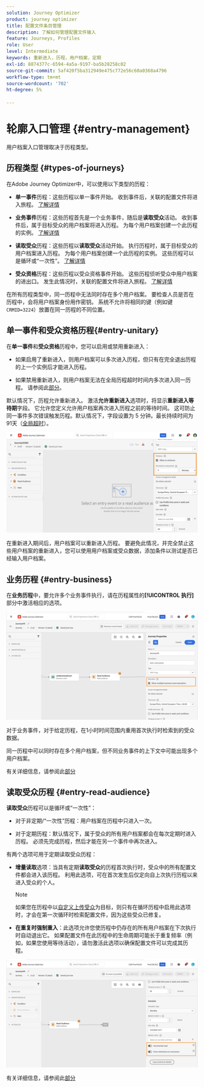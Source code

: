 ```yaml
---
solution: Journey Optimizer
product: journey optimizer
title: 配置文件条目管理
description: 了解如何管理配置文件输入
feature: Journeys, Profiles
role: User
level: Intermediate
keywords: 重新进入，历程，用户档案，定期
exl-id: 8874377c-6594-4a5a-9197-ba5b28258c02
source-git-commit: 5af420f5ba312949e475c772e56c60a0368a4796
workflow-type: tm+mt
source-wordcount: '702'
ht-degree: 5%

---
```



# 轮廓入口管理 {#entry-management}

用户档案入口管理取决于历程类型。

## 历程类型 {#types-of-journeys}

在Adobe Journey Optimizer中，可以使用以下类型的历程：

* **单一事件**&#x200B;历程：这些历程以单一事件开始。 收到事件后，关联的配置文件将进入旅程。 [了解详情](#entry-unitary)

* **业务事件**&#x200B;历程：这些历程首先是一个业务事件，随后是&#x200B;**读取受众**&#x200B;活动。 收到事件后，属于目标受众的用户档案将进入历程。 为每个用户档案创建一个此历程的实例。 [了解详情](#entry-business)

* **读取受众**&#x200B;历程：这些历程以&#x200B;**读取受众**&#x200B;活动开始。 执行历程时，属于目标受众的用户档案进入历程。 为每个用户档案创建一个此历程的实例。 这些历程可以是循环或“一次性”。 [了解详情](#entry-read-audience)

* **受众资格**&#x200B;历程：这些历程以受众资格事件开始。 这些历程侦听受众中用户档案的进出口。 发生此情况时，关联的配置文件将进入旅程。 [了解详情](#entry-unitary)

在所有历程类型中，同一历程中无法同时存在多个用户档案。 要检查人员是否在历程中，会将用户档案身份用作密钥。 系统不允许将相同的键（例如键`CRMID=3224`）放置在同一历程的不同位置。

## 单一事件和受众资格历程{#entry-unitary}

在&#x200B;**单一事件**&#x200B;和&#x200B;**受众资格**&#x200B;历程中，您可以启用或禁用重新进入：

* 如果启用了重新进入，则用户档案可以多次进入历程，但只有在完全退出历程的上一个实例后才能进入历程。

* 如果禁用重新进入，则用户档案无法在全局历程超时时间内多次进入同一历程。 请参阅此[部分](../building-journeys/journey-properties.md#global_timeout)。

默认情况下，历程允许重新进入。 激活&#x200B;**允许重新进入**&#x200B;选项时，将显示&#x200B;**重新进入等待期**&#x200B;字段。 它允许您定义允许用户档案再次进入历程之前的等待时间。 这可防止同一事件多次错误触发历程。默认情况下，字段设置为 5 分钟。最长持续时间为91天（[全局超时](journey-properties.md#global_timeout)）。

<!--
When a journey ends, its status is **[!UICONTROL Closed]**. New individuals can no longer enter the journey. Persons already in the journey automatically exit the journey. 
-->

![](assets/journey-re-entrance.png)

在重新进入期间后，用户档案可以重新进入历程。 要避免此情况，并完全禁止这些用户档案的重新进入，您可以使用用户档案或受众数据，添加条件以测试是否已经输入用户档案。

<!--
Due to the 30-day journey timeout, when journey reentrance is not allowed, we cannot make sure the reentrance blocking will work more than 91 days. Indeed, as we remove all information about persons who entered the journey 91 days after they enter, we cannot know the person entered previously, more than 91 days ago. -->

## 业务历程 {#entry-business}

<!--
Business events follow reentrance rules in the same way as for unitary events. If a journey allows reentrance, the next business event will be processed.
-->

在&#x200B;**业务历程**&#x200B;中，要允许多个业务事件执行，请在历程属性的&#x200B;**[!UICONTROL 执行]**&#x200B;部分中激活相应的选项。

![](assets/business-entry.png)

对于业务事件，对于给定历程，在1小时时间范围内重用首次执行时检索到的受众数据。

同一历程中可以同时存在多个用户档案，但不同业务事件的上下文中可能出现多个用户档案。

有关详细信息，请参阅此[部分](../event/about-creating-business.md)

## 读取受众历程 {#entry-read-audience}

**读取受众**&#x200B;历程可以是循环或“一次性”：

* 对于非定期/“一次性”历程：用户档案在历程中只进入一次。

* 对于定期历程：默认情况下，属于受众的所有用户档案都会在每次定期时进入历程。 必须先完成历程，然后才能在另一个事件中再次进入。

有两个选项可用于定期读取受众历程：

* **增量读取**&#x200B;选项：当具有定期&#x200B;**读取受众**&#x200B;的历程首次执行时，受众中的所有配置文件都会进入该历程。 利用此选项，可在首次发生后仅定向自上次执行历程以来进入受众的个人。

  >[!NOTE]
  >
  >如果您在历程中以[自定义上传受众](../audience/about-audiences.md#segments-in-journey-optimizer)为目标，则只有在循环历程中启用此选项时，才会在第一次循环时检索配置文件，因为这些受众已修复。

* **在重复时强制重入**：此选项允许您使历程中仍存在的所有用户档案在下次执行时自动退出它。 如果配置文件在此历程中的生命周期可能长于重复频率（例如，如果您使用等待活动），请勿激活此选项以确保配置文件可以完成其历程。

![](assets/read-audience-options.png)

有关详细信息，请参阅此[部分](../building-journeys/read-audience.md#configuring-segment-trigger-activity)

<!--
After 91 days, a Read audience journey switches to the **Finished** status. This behavior is set for 91 days only (i.e. journey timeout default value) as all information about profiles who entered the journey is removed 91 days after they entered. Persons still in the journey automatically are impacted. They exit the journey after the 30 day timeout. 
-->
